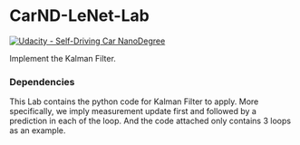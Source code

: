 # CarND-LeNet-Lab
[![Udacity - Self-Driving Car NanoDegree](https://s3.amazonaws.com/udacity-sdc/github/shield-carnd.svg)](http://www.udacity.com/drive)

Implement the Kalman Filter.

### Dependencies
This Lab contains the python code for Kalman Filter to apply. More specifically, we imply measurement update first and followed by a prediction in each of the loop. And the code attached only contains 3 loops as an example. 

